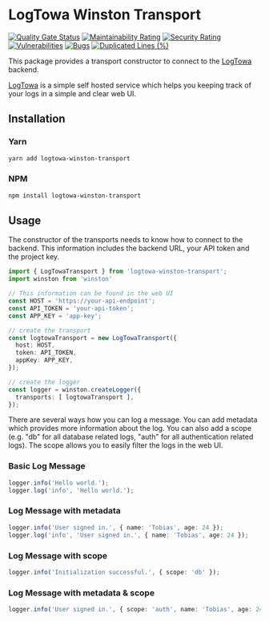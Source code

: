 # LogTowa Winston Transport

<!-- #region badges -->
[![Quality Gate Status](https://sq.srv.tobiaswaelde.com/api/project_badges/measure?project=tobiaswaelde_cloud-logger-transport_AYs2E0L3PhYnLbS8eM8I&metric=alert_status&token=sqb_535123a55d6922bb41e632e468b711314b35d254)](https://sq.srv.tobiaswaelde.com/dashboard?id=tobiaswaelde_cloud-logger-transport_AYs2E0L3PhYnLbS8eM8I)
[![Maintainability Rating](https://sq.srv.tobiaswaelde.com/api/project_badges/measure?project=tobiaswaelde_cloud-logger-transport_AYs2E0L3PhYnLbS8eM8I&metric=sqale_rating&token=sqb_535123a55d6922bb41e632e468b711314b35d254)](https://sq.srv.tobiaswaelde.com/dashboard?id=tobiaswaelde_cloud-logger-transport_AYs2E0L3PhYnLbS8eM8I)
[![Security Rating](https://sq.srv.tobiaswaelde.com/api/project_badges/measure?project=tobiaswaelde_cloud-logger-transport_AYs2E0L3PhYnLbS8eM8I&metric=security_rating&token=sqb_535123a55d6922bb41e632e468b711314b35d254)](https://sq.srv.tobiaswaelde.com/dashboard?id=tobiaswaelde_cloud-logger-transport_AYs2E0L3PhYnLbS8eM8I)
[![Vulnerabilities](https://sq.srv.tobiaswaelde.com/api/project_badges/measure?project=tobiaswaelde_cloud-logger-transport_AYs2E0L3PhYnLbS8eM8I&metric=vulnerabilities&token=sqb_535123a55d6922bb41e632e468b711314b35d254)](https://sq.srv.tobiaswaelde.com/dashboard?id=tobiaswaelde_cloud-logger-transport_AYs2E0L3PhYnLbS8eM8I)
[![Bugs](https://sq.srv.tobiaswaelde.com/api/project_badges/measure?project=tobiaswaelde_cloud-logger-transport_AYs2E0L3PhYnLbS8eM8I&metric=bugs&token=sqb_535123a55d6922bb41e632e468b711314b35d254)](https://sq.srv.tobiaswaelde.com/dashboard?id=tobiaswaelde_cloud-logger-transport_AYs2E0L3PhYnLbS8eM8I)
[![Duplicated Lines (%)](https://sq.srv.tobiaswaelde.com/api/project_badges/measure?project=tobiaswaelde_cloud-logger-transport_AYs2E0L3PhYnLbS8eM8I&metric=duplicated_lines_density&token=sqb_535123a55d6922bb41e632e468b711314b35d254)](https://sq.srv.tobiaswaelde.com/dashboard?id=tobiaswaelde_cloud-logger-transport_AYs2E0L3PhYnLbS8eM8I)
<!-- #endregion -->

This package provides a transport constructor to connect to the [LogTowa](https://github.com/tobiaswaelde/logtowa-app) backend.

[LogTowa](https://github.com/tobiaswaelde/logtowa-app) is a simple self hosted service which helps you keeping track of your logs in a simple and clear web UI.

## Installation
### Yarn
```sh
yarn add logtowa-winston-transport
```
### NPM
```sh
npm install logtowa-winston-transport
```

## Usage
The constructor of the transports needs to know how to connect to the backend. This information includes the backend URL, your API token and the project key.

```ts
import { LogTowaTransport } from 'logtowa-winston-transport';
import winston from 'winston'

// This information can be found in the web UI
const HOST = 'https://your-api-endpoint';
const API_TOKEN = 'your-api-token';
const APP_KEY = 'app-key';

// create the transport
const logtowaTransport = new LogTowaTransport({
  host: HOST,
  token: API_TOKEN,
  appKey: APP_KEY,
});

// create the logger
const logger = winston.createLogger({
  transports: [ logtowaTransport ],
});
```

There are several ways how you can log a message. You can add metadata which provides more information about the log. You can also add a scope (e.g. "db" for all database related logs, "auth" for all authentication related logs). The scope allows you to easily filter the logs in the web UI.

### Basic Log Message
```ts
logger.info('Hello world.');
logger.log('info', 'Hello world.');
```

### Log Message with metadata
```ts
logger.info('User signed in.', { name: 'Tobias', age: 24 });
logger.log('info', 'User signed in.', { name: 'Tobias', age: 24 });
```

### Log Message with scope
```ts
logger.info('Initialization successful.', { scope: 'db' });
```

### Log Message with metadata & scope 
```ts
logger.info('User signed in.', { scope: 'auth', name: 'Tobias', age: 24 });
```
